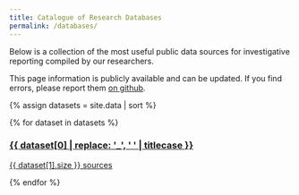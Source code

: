 ```yaml
---
title: Catalogue of Research Databases
permalink: /databases/
---
```


<div class="copy">
  <p>Below is a collection of the most useful public data sources for investigative reporting compiled by our researchers.</p>
  <p>This page information is publicly available and can be updated. If you find errors, please report them <a href="https://github.com/occrp/investigativedashboard.org/issues">on github</a>.</p>
</div>

{% assign datasets = site.data | sort  %}

<div class="grid grid--regions pt-5">
  {% for dataset in datasets %}

  <div class="grid-unit">
    <a href="{{dataset[0] | replace: '_global', 'global'}}" class="region t-sm">
      <h3>{{ dataset[0] | replace: '_', ' ' | titlecase }}</h3>
      <p>{{ dataset[1].size }} sources</p>
    </a>
  </div>

  {% endfor %}
</div>

